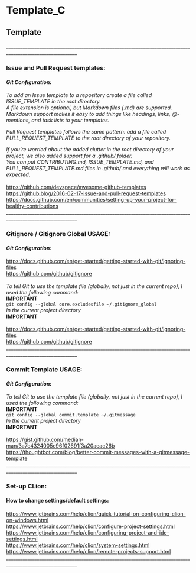 # Template_C <br>
## Template
____________________________________________________________________________________________________________<br>
### Issue and Pull Request templates: <br>
#### _Git Configuration:_ <br> 
_To add an Issue template to a repository create a file called ISSUE_TEMPLATE in the root directory._ <br>
_A file extension is optional, but Markdown files (.md) are supported._ <br>
_Markdown support makes it easy to add things like headings, links, @-mentions, and task lists to your templates._ <br>

_Pull Request templates follows the same pattern: add a file called PULL_REQUEST_TEMPLATE to the root directory of your repository._ <br>

_If you’re worried about the added clutter in the root directory of your project, we also added support for a .github/ folder._ <br>
_You can put CONTRIBUTING.md, ISSUE_TEMPLATE.md, and PULL_REQUEST_TEMPLATE.md files in .github/ and everything will work as expected._ <br>
<br>
https://github.com/devspace/awesome-github-templates <br>
https://github.blog/2016-02-17-issue-and-pull-request-templates <br>
https://docs.github.com/en/communities/setting-up-your-project-for-healthy-contributions <br>
____________________________________________________________________________________________________________<br>
### Gitignore / Gitignore Global USAGE: <br>
#### _Git Configuration:_ <br>
https://docs.github.com/en/get-started/getting-started-with-git/ignoring-files <br>
https://github.com/github/gitignore <br>
<br>
_To tell Git to use the template file (globally, not just in the current repo), I used the following command:_ <br>
**IMPORTANT** <br>
``git config --global core.excludesfile ~/.gitignore_global`` <br>
_In the current project directory_ <br>
**IMPORTANT** <br>
<br>
https://docs.github.com/en/get-started/getting-started-with-git/ignoring-files <br>
https://github.com/github/gitignore <br>
____________________________________________________________________________________________________________<br>
### Commit Template USAGE: <br>
#### _Git Configuration:_ <br>
_To tell Git to use the template file (globally, not just in the current repo), I used the following command:_ <br>
**IMPORTANT** <br>
``git config --global commit.template ~/.gitmessage`` <br>
_In the current project directory_ <br>
**IMPORTANT** <br>
<br>
https://gist.github.com/median-man/3a7c4324005e96f02691f3a20aeac26b <br>
https://thoughtbot.com/blog/better-commit-messages-with-a-gitmessage-template <br>
____________________________________________________________________________________________________________<br>
### Set-up CLion: <br>
#### How to change settings/default settings: <br>
https://www.jetbrains.com/help/clion/quick-tutorial-on-configuring-clion-on-windows.html <br>
https://www.jetbrains.com/help/clion/configure-project-settings.html <br>
https://www.jetbrains.com/help/clion/configuring-project-and-ide-settings.html <br>
https://www.jetbrains.com/help/clion/system-settings.html <br>
https://www.jetbrains.com/help/clion/remote-projects-support.html <br>
____________________________________________________________________________________________________________<br>
